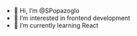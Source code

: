 - 👋 Hi, I’m @SPopazoglo
- 👀 I’m interested in frontend development
- 🌱 I’m currently learning React


<!---
SPopazoglo/SPopazoglo is a ✨ special ✨ repository because its `README.md` (this file) appears on your GitHub profile.
You can click the Preview link to take a look at your changes.
--->
